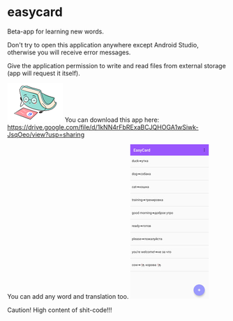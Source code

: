 # easycard
Beta-app for learning new words.

Don't try to open this application anywhere except Android Studio, otherwise you will receive error messages.

Give the application permission to write and read files from external storage (app will request it itself).

![EasyCard](https://github.com/jenyasubbotina/easycard/blob/master/src_r/easycard1.png)
You can download this app here: 
https://drive.google.com/file/d/1kNN4rFbRExaBCJQHOGA1wSiwk-JsqOeo/view?usp=sharing

You can add any word and translation too.
![EasyCard](https://github.com/jenyasubbotina/easycard/blob/master/src_r/s1.jpg)

Caution! High content of shit-code!!!
